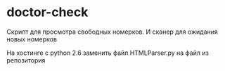 # doctor-check

Скрипт для просмотра свободных номерков.
И сканер для ожидания новых номерков

На хостинге с python 2.6
заменить файл HTMLParser.py на файл из репозитория
